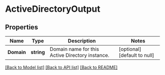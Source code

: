 # ActiveDirectoryOutput

## Properties
Name | Type | Description | Notes
------------ | ------------- | ------------- | -------------
**Domain** | **string** | Domain name for this Active Directory instance. | [optional] [default to null]

[[Back to Model list]](../README.md#documentation-for-models) [[Back to API list]](../README.md#documentation-for-api-endpoints) [[Back to README]](../README.md)

